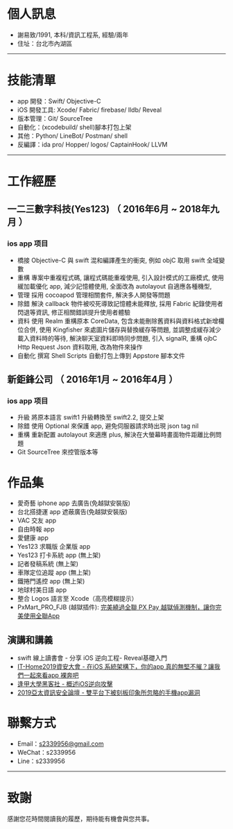 # 個人訊息

 - 謝易致/1991, 本科/資訊工程系, 經驗/兩年
 - 住址：台北市內湖區

---

# 技能清單

- app 開發：Swift/ Objective-C
- iOS 開發工具: Xcode/ Fabric/ firebase/ lldb/ Reveal
- 版本管理：Git/ SourceTree
- 自動化：(xcodebuild/ shell)腳本打包上架
- 其他：Python/ LineBot/ Postman/ shell
- 反編譯：ida pro/ Hopper/ logos/ CaptainHook/ LLVM

---

# 工作經歷

## 一二三數字科技(Yes123) （ 2016年6月 ~ 2018年九月 ）

### ios app 项目
* 橋接 Objective-C 與 swift 混和編譯產生的衝突, 例如 objC 取用 swift 全域變數
* 重構 專案中重複程式碼, 讓程式碼能重複使用, 引入設計模式的工廠模式, 使用緩加載優化 app, 減少記憶體使用, 全面改為 autolayout 自適應各種機型, 
* 管理 採用 cocoapod 管理相關套件, 解決多人開發等問題
* 除錯 解決 callback 物件被咬死導致記憶體未能釋放, 採用 Fabric 紀錄使用者閃退等資訊, 修正相關錯誤提升使用者體驗
* 資料 使用 Realm 重構原本 CoreData, 包含未能刪除舊資料與資料格式新增欄位合併, 使用 Kingfisher 來處圖片儲存與替換緩存等問題, 並調整成緩存減少載入資料時的等待, 解決聊天室資料即時同步問題, 引入 signalR, 重構 ojbC Http Request Json 資料取用, 改為物件來操作
* 自動化 撰寫 Shell Scripts 自動打包上傳到 Appstore 腳本文件

## 新鉅鋒公司 （ 2016年1月 ~ 2016年4月 ）

### ios app 项目
* 升級 將原本語言 swift1 升級轉換至 swift2.2, 提交上架
* 除錯 使用 Optional 來保護 app, 避免伺服器請求時出現 json tag nil 
* 重構 重新配置 autolayout 來適應 plus, 解決在大螢幕時畫面物件距離比例問題
* Git SourceTree 來控管版本等

# 作品集
- 愛奇藝 iphone app 去廣告(免越獄安裝版)
- 台北搭捷運 app 遮蔽廣告(免越獄安裝版)
- VAC 交友 app
- 自由時報 app
- 愛健康 app
- Yes123 求職版 企業版 app
- Yes123 打卡系統 app (無上架)
- 記者發稿系統 (無上架)
- 車隊定位追蹤 app (無上架)
- 鐵捲門遙控 app (無上架)
- 地球村美日語 app
- 整合 Logos 語言至 Xcode（高亮模糊提示） 
- PxMart_PRO_FJB (越獄插件): [完美繞過全聯 PX Pay 越獄偵測機制，讓你完美使用全聯App](https://mrmad.com.tw/pxmartpro-fjb)


## 演講和講義

- swift 線上讀書會 - 分享 iOS 逆向工程- Reveal基礎入門
- [IT-Home2019資安大會 - 在iOS 系統架構下，你的app 真的無堅不摧？讓我們一起來看app 裸奔吧](https://cyber.ithome.com.tw/speaker-page/5541#speakerModal)
- [逢甲大學黑客社 - 概述iOS逆向攻擊](https://www.facebook.com/HackerSir.tw/)
- [2019亞太資訊安全論壇 - 雙平台下被刻板印象所忽略的手機app漏洞](https://www.informationsecurity.com.tw/Seminar/2019_all_01/)

# 聯繫方式

- Email：s2339956@gmail.com
- WeChat：s2339956
- Line：s2339956

---

# 致謝
感謝您花時間閱讀我的履歷，期待能有機會與您共事。
